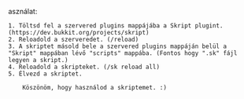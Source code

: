 asználat:
	
	1. Töltsd fel a szervered plugins mappájába a Skript plugint. (https://dev.bukkit.org/projects/skript)
	2. Reloadold a szerveredet. (/reload)
	3. A skriptet másold bele a szervered plugins mappáján belül a "Skript" mappában lévő "scripts" mappába. (Fontos hogy ".sk" fájl legyen a skript.)
	4. Reloadold a skripteket. (/sk reload all)
	5. Élvezd a skriptet.
	
		Köszönöm, hogy használod a skriptemet. :)
